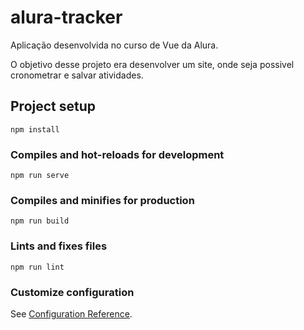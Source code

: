 # alura-tracker
Aplicação desenvolvida no curso de Vue da Alura.

O objetivo desse projeto era desenvolver um site, onde seja possivel cronometrar e salvar atividades.

## Project setup
```
npm install
```

### Compiles and hot-reloads for development
```
npm run serve
```

### Compiles and minifies for production
```
npm run build
```

### Lints and fixes files
```
npm run lint
```

### Customize configuration
See [Configuration Reference](https://cli.vuejs.org/config/).
